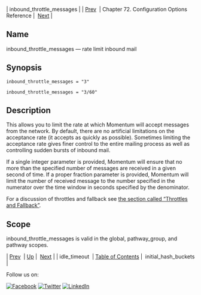 | inbound_throttle_messages |
| [Prev](conf.ref.idle_timeout.php)  | Chapter 72. Configuration Options Reference |  [Next](conf.ref.initial_hash_buckets.php) |

<a name="conf.ref.inbound_throttle_messages"></a>
## Name

inbound_throttle_messages — rate limit inbound mail

## Synopsis

`inbound_throttle_messages = "3"`

`inbound_throttle_messages = "3/60"`

<a name="idp24999600"></a>
## Description

This allows you to limit the rate at which Momentum will accept messages from the network. By default, there are no artificial limitations on the acceptance rate (it accepts as quickly as possible). Sometimes limiting the acceptance rate gives finer control to the entire mailing process as well as controlling sudden bursts of inbound mail.

If a single integer parameter is provided, Momentum will ensure that no more than the specified number of messages are received in a given second of time. If a proper fraction parameter is provided, Momentum will limit the number of received message to the number specified in the numerator over the time window in seconds specified by the denominator.

For a discussion of throttles and fallback see [the section called “Throttles and Fallback”](conf.ref.outbound_throttle_messages.php#conf.ref.outbound_throttle_messages.fallback "Throttles and Fallback").

<a name="idp25003680"></a>
## Scope

inbound_throttle_messages is valid in the global, pathway_group, and pathway scopes.

| [Prev](conf.ref.idle_timeout.php)  | [Up](config.options.ref.php) |  [Next](conf.ref.initial_hash_buckets.php) |
| idle_timeout  | [Table of Contents](index.php) |  initial_hash_buckets |

Follow us on:

[![Facebook](https://support.messagesystems.com/images/icon-facebook.png)](http://www.facebook.com/messagesystems) [![Twitter](https://support.messagesystems.com/images/icon-twitter.png)](http://twitter.com/#!/MessageSystems) [![LinkedIn](https://support.messagesystems.com/images/icon-linkedin.png)](http://www.linkedin.com/company/message-systems)